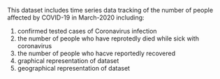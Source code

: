 
This dataset includes time series data tracking of the number of people affected by COVID-19 in March-2020 including:

1) confirmed tested cases of Coronavirus infection
2) the number of people who have reprotedly died while sick with coronavirus
3) the number of people who hacve reportedly recovered
4) graphical representation of dataset
5) geographical representation of dataset
